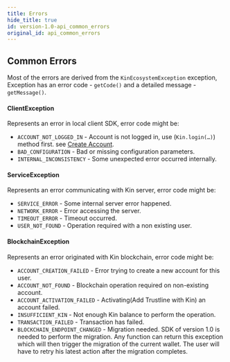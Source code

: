 ```yaml
---
title: Errors
hide_title: true
id: version-1.0-api_common_errors
original_id: api_common_errors
---
```


## Common Errors
Most of the errors are derived from the `KinEcosystemException` exception, Exception has an error code - `getCode()` and a detailed message - `getMessage()`.

#### ClientException
Represents an error in local client SDK, error code might be:
* `ACCOUNT_NOT_LOGGED_IN` - Account is not logged in, use (`Kin.login(…)`) method first. see [Create Account](api_create_account.md).
* `BAD_CONFIGURATION` - Bad or missing configuration parameters.
* `INTERNAL_INCONSISTENCY` - Some unexpected error occurred internally.

#### ServiceException
Represents an error communicating with Kin server, error code might be:
* `SERVICE_ERROR` - Some internal server error happened.
* `NETWORK_ERROR` - Error accessing the server.
* `TIMEOUT_ERROR` - Timeout occurred.
* `USER_NOT_FOUND` - Operation required with a non existing user.

#### BlockchainException
Represents an error originated with Kin blockchain, error code might be:
* `ACCOUNT_CREATION_FAILED` - Error trying to create a new account for this user.
* `ACCOUNT_NOT_FOUND` - Blockchain operation required on non-existing account.
* `ACCOUNT_ACTIVATION_FAILED` - Activating(Add Trustline with Kin) an account failed.
* `INSUFFICIENT_KIN` - Not enough Kin balance to perform the operation.
* `TRANSACTION_FAILED` - Transaction has failed.
* `BLOCKCHAIN_ENDPOINT_CHANGED` - Migration needed. SDK of version 1.0 is needed to perform the migration. Any function can return this exception which will then trigger the migration of the current wallet. The user will have to retry his latest action after the migration completes.
